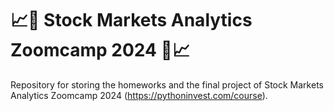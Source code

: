 # 📈🤖 Stock Markets Analytics Zoomcamp 2024 🤖📈

Repository for storing the homeworks and the final project of Stock Markets Analytics Zoomcamp 2024 (https://pythoninvest.com/course).
